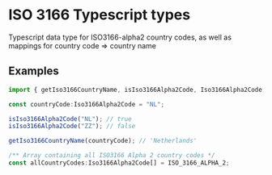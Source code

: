# ISO 3166 Typescript types

Typescript data type for ISO3166-alpha2 country codes, as well as mappings for country code => country name

## Examples

```typescript
import { getIso3166CountryName, isIso3166Alpha2Code, Iso3166Alpha2Code, ISO_3166_ALPHA_2 } from "iso-3166-ts";

const countryCode:Iso3166Alpha2Code = "NL";

isIso3166Alpha2Code("NL"); // true
isIso3166Alpha2Code("ZZ"); // false

getIso3166CountryName(countryCode); // 'Netherlands'

/** Array containing all ISO3166 Alpha 2 country codes */
const allCountryCodes:Iso3166Alpha2Code[] = ISO_3166_ALPHA_2;
```
